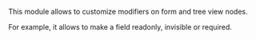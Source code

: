 This module allows to customize modifiers on form and tree view nodes.

For example, it allows to make a field readonly, invisible or required.
